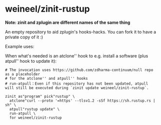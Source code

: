 # weineel/zinit-rustup

**Note: zinit and zplugin are different names of the same thing**

An empty repository to aid zplugin's hooks-hacks. You can fork it to have a private copy of it :)

Example uses:

When what's needed is an atclone'' hook to e.g. install a software (plus atpull'' hook to update it):

```
# The invocation uses https://github.com/zdharma-continuum/null repo as a placeholder
# for the atclone'' and atpull'' hooks
# run-atpull：Even if this repository has not been updated, atpull will still be executed during `zinit update weineel/zinit-rustup`.

zinit as"program" pick"rustup" \
  atclone"curl --proto '=https' --tlsv1.2 -sSf https://sh.rustup.rs | sh" \
  atpull"rustup update" \
  run-atpull \
  for weineel/zinit-rustup
```

